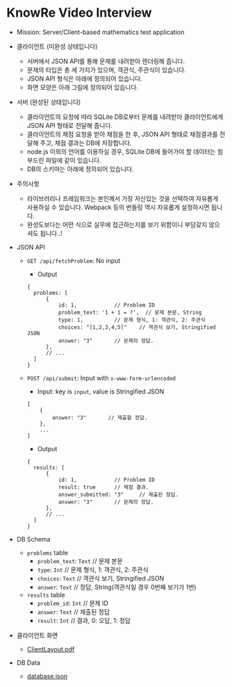 # KnowRe Video Interview

* Mission: Server/Client-based mathematics test application

* 클라이언트 (미완성 상태입니다)
  * 서버에서 JSON API를 통해 문제를 내려받아 렌더링해 줍니다.
  * 문제의 타입은 총 세 가지가 있으며, 객관식, 주관식이 있습니다.
  * JSON API 형식은 아래에 정의되어 있습니다.
  * 화면 모양은 아래 그림에 정의되어 있습니다.

* 서버 (완성된 상태입니다)
  * 클라이언트의 요청에 따라 SQLite DB로부터 문제를 내려받아 클라이언트에게 JSON API 형태로 전달해 줍니다.
  * 클라이언트의 채점 요청을 받아 채점을 한 후, JSON API 형태로 채점결과를 전달해 주고, 채점 결과는 DB에 저장합니다.
  * node.js 이외의 언어를 이용하실 경우, SQLite DB에 들어가야 할 데이터는 첨부드린 파일에 같이 있습니다.
  * DB의 스키마는 아래에 정의되어 있습니다.

* 주의사항
  * 라이브러리나 프레임워크는 본인께서 가장 자신있는 것을 선택하여 자유롭게 사용하실 수 있습니다. Webpack 등의 번들링 역시 자유롭게 설정하시면 됩니다.
  * 완성도보다는 어떤 식으로 실무에 접근하는지를 보기 위함이니 부담갖지 않으셔도 됩니다..!

* JSON API
  * `GET /api/fetchProblem`: No input

    - Output
    ```
    {
      problems: [
          {
              id: 1,            // Problem ID
              problem_text: '1 + 1 = ?',  // 문제 본문, String
              type: 1,          // 문제 형식, 1: 객관식, 2: 주관식
              choices: "[1,2,3,4,5]"    // 객관식 보기, Stringified JSON
              answer: "3"       // 문제의 정답.
          },
          // ...
      ]
    }
    ```

  * `POST /api/submit`: Input with `x-www-form-urlencoded`

    - Input: key is `input`, value is Stringified JSON
    ```
    [
        {
            answer: "3"       // 제출할 정답.
        },
        ...
    ]
    ```

    - Output
    ```
    {
      results: [
          {
              id: 1,            // Problem ID
              result: true      // 채점 결과.
              answer_submitted: "3"     // 제출된 정답.
              answer: "3"       // 문제의 정답.
          },
          // ...
      ]
    }
    ```

* DB Schema
  * `problems` table
    * `problem_text`: `Text`  // 문제 본문
    * `type`: `Int`       // 문제 형식, 1: 객관식, 2: 주관식
    * `choices`: `Text`     // 객관식 보기, Stringified JSON
    * `answer`: `Text`      // 정답, String(객관식일 경우 0번째 보기가 1번)
  * `results` table
    * `problem_id`: `Int`   // 문제 ID
    * `answer`: `Text`      // 제출된 정답
    * `result`: `Int`     // 결과, 0: 오답, 1: 정답
* 클라이언트 화면
  * [ClientLayout.pdf](ClientLayout.pdf)
* DB Data
  * [database.json](database/database.json)
